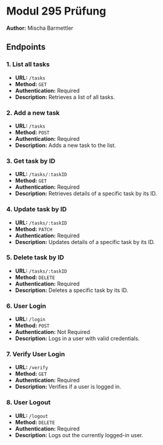 # Modul 295 Prüfung

**Author:** Mischa Barmettler

## Endpoints

### 1. List all tasks

- **URL:** `/tasks`
- **Method:** `GET`
- **Authentication:** Required
- **Description:** Retrieves a list of all tasks.

### 2. Add a new task

- **URL:** `/tasks`
- **Method:** `POST`
- **Authentication:** Required
- **Description:** Adds a new task to the list.

### 3. Get task by ID

- **URL:** `/tasks/:taskID`
- **Method:** `GET`
- **Authentication:** Required
- **Description:** Retrieves details of a specific task by its ID.

### 4. Update task by ID

- **URL:** `/tasks/:taskID`
- **Method:** `PATCH`
- **Authentication:** Required
- **Description:** Updates details of a specific task by its ID.

### 5. Delete task by ID

- **URL:** `/tasks/:taskID`
- **Method:** `DELETE`
- **Authentication:** Required
- **Description:** Deletes a specific task by its ID.

### 6. User Login

- **URL:** `/login`
- **Method:** `POST`
- **Authentication:** Not Required
- **Description:** Logs in a user with valid credentials.

### 7. Verify User Login

- **URL:** `/verify`
- **Method:** `GET`
- **Authentication:** Required
- **Description:** Verifies if a user is logged in.

### 8. User Logout

- **URL:** `/logout`
- **Method:** `DELETE`
- **Authentication:** Required
- **Description:** Logs out the currently logged-in user.
